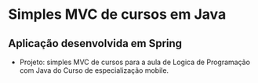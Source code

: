 # Simples MVC de cursos em Java

## Aplicação desenvolvida em Spring

- Projeto: simples MVC de cursos para a aula de Logica de Programação com Java do Curso de especialização mobile.
